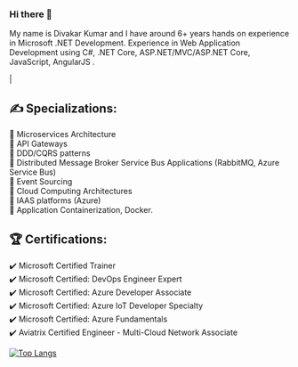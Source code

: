 ### Hi there 👋

My name is Divakar Kumar and I have around 6+ years hands on experience in Microsoft .NET Development. Experience in Web Application Development using C#, .NET Core, ASP.NET/MVC/ASP.NET Core, JavaScript, AngularJS .

|
## &#x270d; Specializations:
📌 Microservices Architecture <br>
📌 API Gateways <br>
📌 DDD/CQRS patterns <br>
📌 Distributed Message Broker Service Bus Applications (RabbitMQ, Azure Service Bus) <br>
📌 Event Sourcing <br>
📌 Cloud Computing Architectures <br>
📌 IAAS platforms (Azure) <br>
📌 Application Containerization, Docker. <br>

## 🏆 Certifications:

✔️ Microsoft Certified Trainer <br>
✔️ Microsoft Certified: DevOps Engineer Expert <br>
✔️ Microsoft Certified: Azure Developer Associate <br>
✔️ Microsoft Certified: Azure IoT Developer Specialty <br>
✔️ Microsoft Certified: Azure Fundamentals <br>
✔️ Aviatrix Certified Engineer - Multi-Cloud Network Associate <br>

[![Top Langs](https://github-readme-stats.vercel.app/api/top-langs/?username=divakar-kumar)](https://github.com/divakar-kumar/github-readme-stats)

